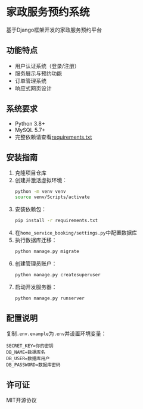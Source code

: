 # 家政服务预约系统

基于Django框架开发的家政服务预约平台

## 功能特点
- 用户认证系统（登录/注册）
- 服务展示与预约功能
- 订单管理系统
- 响应式网页设计

## 系统要求
- Python 3.8+
- MySQL 5.7+
- 完整依赖请查看[requirements.txt](requirements.txt)

## 安装指南
1. 克隆项目仓库
2. 创建并激活虚拟环境：
   ```bash
   python -m venv venv
   source venv/Scripts/activate  
   ```
3. 安装依赖包：
   ```bash
   pip install -r requirements.txt
   ```
4. 在`home_service_booking/settings.py`中配置数据库
5. 执行数据库迁移：
   ```bash
   python manage.py migrate
   ```
6. 创建管理员账户：
   ```bash
   python manage.py createsuperuser
   ```
7. 启动开发服务器：
   ```bash
   python manage.py runserver
   ```

## 配置说明
复制`.env.example`为`.env`并设置环境变量：
```
SECRET_KEY=你的密钥
DB_NAME=数据库名
DB_USER=数据库用户
DB_PASSWORD=数据库密码
```

## 许可证
MIT开源协议
